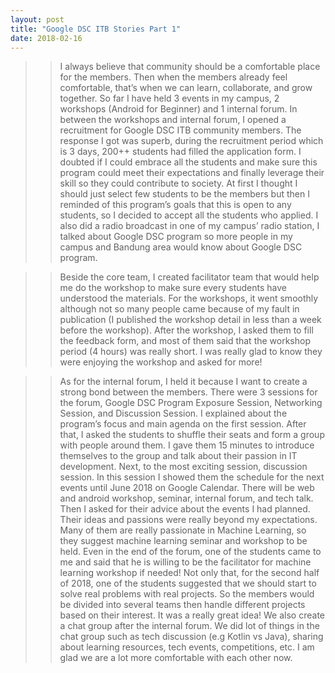 ```yaml
---
layout: post
title: "Google DSC ITB Stories Part 1"
date: 2018-02-16
---
```

>> I always believe that community should be a comfortable place for the members. Then when the members already feel comfortable, that’s when we can learn, collaborate, and grow together. So far I have held 3 events in my campus, 2 workshops (Android for Beginner) and 1 internal forum.  In between the workshops and internal forum, I opened a recruitment for Google DSC ITB community members. The response I got was superb, during the recruitment period which is 3 days, 200++ students had filled the application form. I doubted if I could embrace all the students and make sure this program could meet their expectations and finally leverage their skill so they could contribute to society. At first I thought I should just select few students to be the members but then I reminded of this program’s goals that this is open to any students, so I decided to accept all the students who applied. I also did a radio broadcast in one of my campus’ radio station, I talked about Google DSC program so more people in my campus and Bandung area would know about Google DSC program.

>> Beside the core team, I created facilitator team that would help me do the workshop to make sure every students have understood the materials. For the workshops, it went smoothly although not so many people came because of my fault in publication (I published the workshop detail in less than a week before the workshop).  After the workshop, I asked them to fill the feedback form, and most of them said that the workshop period (4 hours) was really short. I was really glad to know they were enjoying the workshop and asked for more! 

>> As for the internal forum, I held it because I want to create a strong bond between the members. There were 3 sessions for the forum, Google DSC Program Exposure Session, Networking Session, and Discussion Session. I explained about the program’s focus and main agenda on the first session. After that, I asked the students to shuffle their seats and form a group with people around them. I gave them 15 minutes to introduce themselves to the group and talk about their passion in IT development. Next, to the most exciting session, discussion session. In this session I showed them the schedule for the next events until June 2018 on Google Calendar. There will be web and android workshop, seminar, internal forum, and tech talk. Then I asked for their advice about the events I had planned. Their ideas and passions were really beyond my expectations. Many of them are really passionate in Machine Learning, so they suggest machine learning seminar and workshop to be held. Even in the end of the forum, one of the students came to me and said that he is willing to be the facilitator for machine learning workshop if needed! Not only that, for the second half of 2018, one of the students suggested that we should start to solve real problems with real projects. So the members would be divided into several teams then handle different projects based on their interest. It was a really great idea! We also create a chat group after the internal forum. We did lot of things in the chat group such as tech discussion (e.g Kotlin vs Java), sharing about learning resources, tech events, competitions, etc. I am glad we are  a lot more comfortable with each other now.
